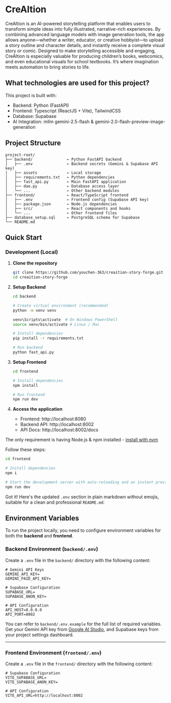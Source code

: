 # CreAItion 

CreAItion is an AI-powered storytelling platform that enables users to transform simple ideas into fully illustrated, narrative-rich experiences. By combining advanced language models with image generation tools, the app allows anyone—whether a writer, educator, or creative hobbyist—to upload a story outline and character details, and instantly receive a complete visual story or comic. Designed to make storytelling accessible and engaging, CreAItion is especially valuable for producing children’s books, webcomics, and even educational visuals for school textbooks. It’s where imagination meets automation to bring stories to life.

## What technologies are used for this project?

This project is built with:
- Backend: Python (FastAPI)
- Frontend: Typescript (ReactJS + Vite), TailwindCSS
- Database: Supabase
- AI Integration: mllm gemini-2.5-flash & gemini-2.0-flash-preview-image-generation


## Project Structure

```
project-root/
├── backend/               ← Python FastAPI backend
│   ├── .env               ← Backend secrets (Gemini & Supabase API key)
|   ├── assets             ← Local storage
│   ├── requirements.txt   ← Python dependencies
│   ├── fast_api.py        ← Main FastAPI application
│   ├── dao.py             ← Database access layer
│   └── ...                ← Other backend modules
├── frontend/              ← React/TypeScript frontend
│   ├── .env               ← Frontend config (Supabase API key)
│   ├── package.json       ← Node.js dependencies
│   ├── src/               ← React components and hooks
│   └── ...                ← Other frontend files
├── database_setup.sql     ← PostgreSQL schema for Supabase
└── README.md              
```

## Quick Start

### Development (Local)

1. **Clone the repository**
   ```bash
   git clone https://github.com/youchen-363/creaition-story-forge.git
   cd creaition-story-forge
   ```

2. **Setup Backend**
   ```bash
   cd backend
   
   # Create virtual environment (recommended)
   python -m venv venv
   
   venv\Scripts\activate  # On Windows PowerShell
   source venv/bin/activate # Linux / Mac 
   
   # Install dependencies
   pip install -r requirements.txt
   
   # Run backend
   python fast_api.py
   ```

3. **Setup Frontend**
   ```bash
   cd frontend
   
   # Install dependencies
   npm install
   
   # Run frontend
   npm run dev
   ```

4. **Access the application**
   - Frontend: http://localhost:8080
   - Backend API: http://localhost:8002
   - API Docs: http://localhost:8002/docs

The only requirement is having Node.js & npm installed - [install with nvm](https://github.com/nvm-sh/nvm#installing-and-updating)

Follow these steps:

```sh
cd frontend

# Install dependencies
npm i

# Start the development server with auto-reloading and an instant preview.
npm run dev
```


Got it! Here's the updated `.env` section in plain markdown without emojis, suitable for a clean and professional `README.md`:



## Environment Variables

To run the project locally, you need to configure environment variables for both the **backend** and **frontend**.

### Backend Environment (`backend/.env`)

Create a `.env` file in the `backend/` directory with the following content:

```env
# Gemini API Keys
GEMINI_API_KEY=
GEMINI_PAID_API_KEY=

# Supabase Configuration
SUPABASE_URL=
SUPABASE_ANON_KEY=

# API Configuration
API_HOST=0.0.0.0
API_PORT=8002
```

You can refer to `backend/.env.example` for the full list of required variables.
Get your Gemini API key from [Google AI Studio](https://aistudio.google.com/app/apikey), and Supabase keys from your project settings dashboard.

---

### Frontend Environment (`frontend/.env`)

Create a `.env` file in the `frontend/` directory with the following content:

```env
# Supabase Configuration
VITE_SUPABASE_URL=
VITE_SUPABASE_ANON_KEY=

# API Configuration
VITE_API_URL=http://localhost:8002
```

